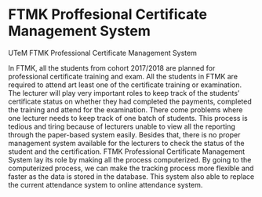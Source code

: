 # FTMK Proffesional Certificate Management System
UTeM FTMK Professional Certificate Management System 

In FTMK, all the students from cohort 2017/2018 are planned for professional certificate training and exam. All the students in FTMK are required to attend art least one of the certificate training or examination. The lecturer will play very important roles to keep track of the students’ certificate status on whether they had completed the payments, completed the training and attend for the examination. There come problems where one lecturer needs to keep track of one batch of students. This process is tedious and tiring because of lecturers unable to view all the reporting through the paper-based system easily. Besides that, there is no proper management system available for the lecturers to check the status of the student and the certification. FTMK Professional Certificate Management System lay its role by making all the process computerized. By going to the computerized process, we can make the tracking process more flexible and faster as the data is stored in the database. This system also able to replace the current attendance system to online attendance system.
